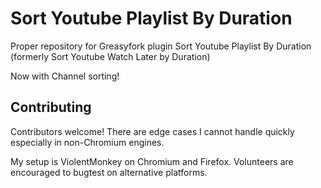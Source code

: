 # Sort Youtube Playlist By Duration

Proper repository for Greasyfork plugin Sort Youtube Playlist By Duration (formerly Sort Youtube Watch Later by Duration)

Now with Channel sorting!

## Contributing

Contributors welcome! There are edge cases I cannot handle quickly especially in non-Chromium engines.

My setup is ViolentMonkey on Chromium and Firefox. Volunteers are encouraged to bugtest on alternative platforms.
